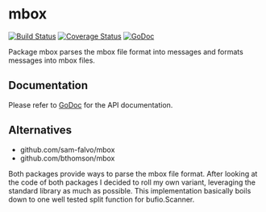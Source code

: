 mbox
====
[![Build Status](https://travis-ci.org/blabber/mbox.svg?branch=master)](https://travis-ci.org/blabber/mbox)
[![Coverage Status](https://coveralls.io/repos/blabber/mbox/badge.svg)](https://coveralls.io/r/blabber/mbox)
[![GoDoc](https://godoc.org/github.com/blabber/mbox?status.svg)](https://godoc.org/github.com/blabber/mbox)

Package mbox parses the mbox file format into messages and formats messages into mbox files.

Documentation
-------------
Please refer to [GoDoc](https://godoc.org/github.com/blabber/mbox) for the API
documentation.

Alternatives
------------
* github.com/sam-falvo/mbox
* github.com/bthomson/mbox

Both packages provide ways to parse the mbox file format. After looking at the
code of both packages I decided to roll my own variant, leveraging the standard
library as much as possible. This implementation basically boils down to one
well tested split function for bufio.Scanner.
